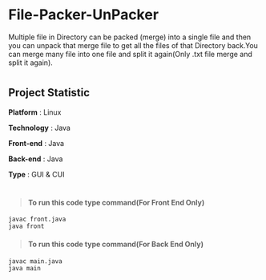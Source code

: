 # File-Packer-UnPacker  

Multiple file in Directory can be packed (merge) into a single file and then you can unpack that merge file to get all the files of that Directory back.You can merge many file into one file and split it again(Only .txt file merge and split it again).

# 

## Project Statistic

**Platform** : Linux

**Technology** : Java

**Front-end** : Java

**Back-end** : Java  

**Type** : GUI & CUI  

#

>#### To run this code type command(For Front End Only)
  
  	javac front.java
  	java front
  	

>#### To run this code type command(For Back End Only)  	

	javac main.java
	java main
 
  	
